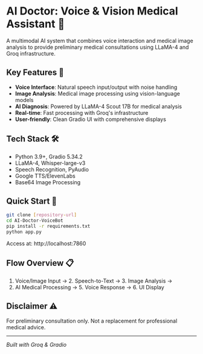 # AI Doctor: Voice & Vision Medical Assistant 🏥

A multimodal AI system that combines voice interaction and medical image analysis to provide preliminary medical consultations using LLaMA-4 and Groq infrastructure.

## Key Features 🌟

- **Voice Interface**: Natural speech input/output with noise handling
- **Image Analysis**: Medical image processing using vision-language models
- **AI Diagnosis**: Powered by LLaMA-4 Scout 17B for medical analysis
- **Real-time**: Fast processing with Groq's infrastructure
- **User-friendly**: Clean Gradio UI with comprehensive displays

## Tech Stack 🛠️

- Python 3.9+, Gradio 5.34.2
- LLaMA-4, Whisper-large-v3
- Speech Recognition, PyAudio
- Google TTS/ElevenLabs
- Base64 Image Processing

## Quick Start 🚀

```bash
git clone [repository-url]
cd AI-Doctor-VoiceBot
pip install -r requirements.txt
python app.py
```

Access at: http://localhost:7860

## Flow Overview 📋

1. Voice/Image Input → 2. Speech-to-Text → 3. Image Analysis → 
4. AI Medical Processing → 5. Voice Response → 6. UI Display

## Disclaimer ⚠️

For preliminary consultation only. Not a replacement for professional medical advice.

---
*Built with Groq & Gradio*
